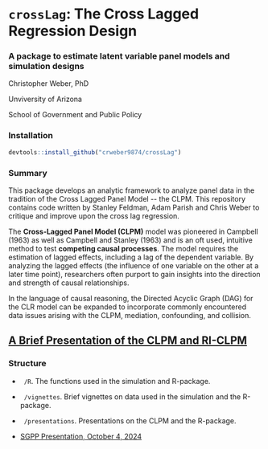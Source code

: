 # $\texttt{crossLag}$: The Cross Lagged Regression Design

### A package to estimate latent variable panel models and simulation designs

Christopher Weber, PhD

Unviversity of Arizona

School of Government and Public Policy

### Installation

```r
devtools::install_github("crweber9874/crossLag")
```

### Summary

This package develops an analytic framework to analyze panel data in the tradition of the Cross Lagged Panel Model -- the CLPM. This repository contains code written by Stanley Feldman, Adam Parish and Chris Weber to critique and improve upon the cross lag regression.

The **Cross-Lagged Panel Model (CLPM)** model was pioneered in Campbell (1963) as well as Campbell and Stanley (1963) and is an oft used, intuitive method to test **competing causal processes**. The model requires the estimation of lagged effects, including a lag of the dependent variable. By analyzing the lagged effects (the influence of one variable on the other at a later time point), researchers often purport to gain insights into the direction and strength of causal relationships.

In the language of causal reasoning, the Directed Acyclic Graph (DAG) for the CLR model can be expanded to incorporate commonly encountered data issues arising with the CLPM, mediation, confounding, and collision.

## [A Brief Presentation of the CLPM and RI-CLPM](https://crosslagregression.netlify.app/#/title-slide)

### Structure

- $\texttt{~/R}$. The functions used in the simulation and R-package.

- $\texttt{~/vignettes}$. Brief vignettes on data used in the simulation and the R-package.

- $\texttt{~/presentations}$. Presentations on the CLPM and the R-package.

- [SGPP Presentation, October 4, 2024](~/Dropbox/github_repos/crossLag_p/crossLag/presentations/sgpp_presentation24.html)

